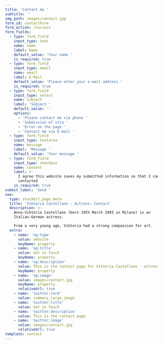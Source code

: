 ```yaml
---
title: 'Contact me '
subtitle: ''
img_path: images/contact.jpg
form_id: contactForm
form_action: /success
form_fields:
  - type: form_field
    input_type: text
    name: name
    label: Name
    default_value: 'Your name '
    is_required: true
  - type: form_field
    input_type: email
    name: email
    label: E-Mail
    default_value: 'Please enter your e-mail address '
    is_required: true
  - type: form_field
    input_type: select
    name: subject
    label: 'Subject '
    default_value: ''
    options:
      - 'Please contact me via phone '
      - 'Submission of vita '
      - 'Error on the page '
      - 'Contact me via E-mail '
  - type: form_field
    input_type: textarea
    name: message
    label: 'Message '
    default_value: 'Your message '
  - type: form_field
    input_type: checkbox
    name: consent
    label: >-
      I agree this website saves my submitted information so that I can be
      contacted 
    is_required: true
submit_label: 'Send '
seo:
  type: stackbit_page_meta
  title: 'Viktoria Castellano - Actress: Contact'
  description: >-
    Anna-Viktoria Castellano (born 19th March 1993 in Milano) is an
    Italian-German actress.

    From a very young age, Viktoria had a strong compassion for art.
  extra:
    - name: 'og:type'
      value: website
      keyName: property
    - name: 'og:title'
      value: Get in Touch
      keyName: property
    - name: 'og:description'
      value: This is the contact page for Viktoria Castellano - actress
      keyName: property
    - name: 'og:image'
      value: images/contact.jpg
      keyName: property
      relativeUrl: true
    - name: 'twitter:card'
      value: summary_large_image
    - name: 'twitter:title'
      value: Get in Touch
    - name: 'twitter:description'
      value: This is the contact page
    - name: 'twitter:image'
      value: images/contact.jpg
      relativeUrl: true
template: contact
---
```


